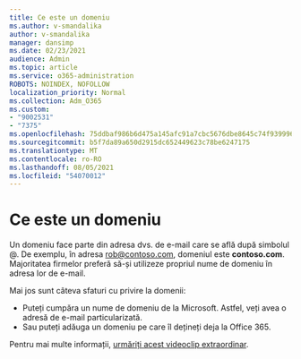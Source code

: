 ```yaml
---
title: Ce este un domeniu
ms.author: v-smandalika
author: v-smandalika
manager: dansimp
ms.date: 02/23/2021
audience: Admin
ms.topic: article
ms.service: o365-administration
ROBOTS: NOINDEX, NOFOLLOW
localization_priority: Normal
ms.collection: Adm_O365
ms.custom:
- "9002531"
- "7375"
ms.openlocfilehash: 75ddbaf986b6d475a145afc91a7cbc5676dbe8645c74f9399969c78be5d0342f
ms.sourcegitcommit: b5f7da89a650d2915dc652449623c78be6247175
ms.translationtype: MT
ms.contentlocale: ro-RO
ms.lasthandoff: 08/05/2021
ms.locfileid: "54070012"
---
```

# <a name="whats-a-domain"></a>Ce este un domeniu

Un domeniu face parte din adresa dvs. de e-mail care se află după simbolul @. De exemplu, în adresa rob@contoso.com, domeniul este **contoso.com**. Majoritatea firmelor preferă să-și utilizeze propriul nume de domeniu în adresa lor de e-mail.

Mai jos sunt câteva sfaturi cu privire la domenii:

- Puteți cumpăra un nume de domeniu de la Microsoft. Astfel, veți avea o adresă de e-mail particularizată.
- Sau puteți adăuga un domeniu pe care îl dețineți deja la Office 365.

Pentru mai multe informații, [urmăriți acest videoclip extraordinar](https://www.youtube.com/watch).